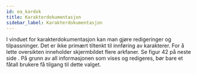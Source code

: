 ```yaml
---
id: ea_kardok
title: Karakterdokumentasjon
sidebar_label: Karakterdokumentasjon
---
```

I vinduet for karakterdokumentasjon kan man gjøre redigeringer og
tilpassninger. Det er ikke primært tiltenkt til innføring av karakterer. For å
lette oversikten inneholder skjermbildet flere arkfaner. Se figur 42 på neste
side . På grunn av all informasjonen som vises og redigeres, bør bare et
fåtall brukere få tilgang til dette valget.
